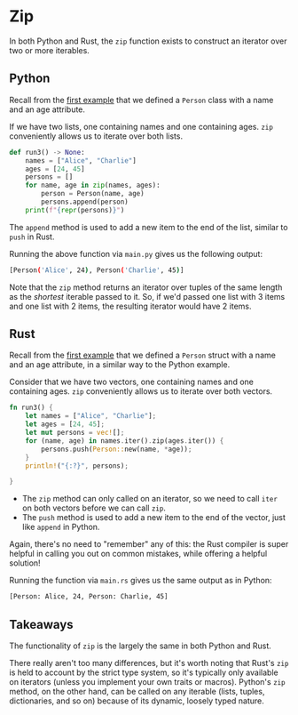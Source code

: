 # Zip

In both Python and Rust, the `zip` function exists to construct an iterator over two or more iterables.

## Python

Recall from the [first example](../intro/protocols_traits.md#python-protocols) that we defined a
`Person` class with a name and an age attribute.

If we have two lists, one containing names and one containing ages. `zip` conveniently allows us
to iterate over both lists.

```py
def run3() -> None:
    names = ["Alice", "Charlie"]
    ages = [24, 45]
    persons = []
    for name, age in zip(names, ages):
        person = Person(name, age)
        persons.append(person)
    print(f"{repr(persons)}")
```

The `append` method is used to add a new item to the end of the list, similar to `push` in Rust.

Running the above function via `main.py` gives us the following output:

```bash
[Person('Alice', 24), Person('Charlie', 45)]
```

Note that the `zip` method returns an iterator over tuples of the same length as the _shortest_ iterable passed to it.
So, if we'd passed one list with 3 items and one list with 2 items, the resulting iterator would have 2 items.

## Rust

Recall from the [first example](../intro/protocols_traits.md#rust-traits) that we defined a `Person` struct with a
name and an age attribute, in a similar way to the Python example.

Consider that we have two vectors, one containing names and one containing ages. `zip` conveniently allows us
to iterate over both vectors.

```rs
fn run3() {
    let names = ["Alice", "Charlie"];
    let ages = [24, 45];
    let mut persons = vec![];
    for (name, age) in names.iter().zip(ages.iter()) {
        persons.push(Person::new(name, *age));
    }
    println!("{:?}", persons);

}
```

- The `zip` method can only called on an iterator, so we need to call `iter` on both vectors before we can call `zip`.
- The `push` method is used to add a new item to the end of the vector, just like `append` in Python.

Again, there's no need to "remember" any of this: the Rust compiler is super helpful in calling you out on common
mistakes, while offering a helpful solution!

Running the function via `main.rs` gives us the same output as in Python:

```bash
[Person: Alice, 24, Person: Charlie, 45]
```

## Takeaways

The functionality of `zip` is the largely the same in both Python and Rust.

There really aren't too many differences, but it's worth noting that Rust's `zip` is held to account by the strict type system,
so it's typically only available on iterators (unless you implement your own traits or macros). Python's `zip` method, on the
other hand, can be called on any iterable (lists, tuples, dictionaries, and so on) because of its dynamic, loosely typed nature.
